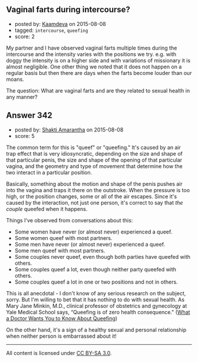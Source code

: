 ## Vaginal farts during intercourse?

- posted by: [Kaamdeva](https://stackexchange.com/users/6705090/kaamdeva) on 2015-08-08
- tagged: `intercourse`, `queefing`
- score: 2

My partner and I have observed vaginal farts multiple times during the intercourse and the intensity varies with the positions we try. e.g. with doggy the intensity is on a higher side and with variations of missionary it is almost negligible. One other thing we noted that it does not happen on a regular basis but then there are days when the farts become louder than our moans.

The question: What are vaginal farts and are they related to sexual health in any manner?


## Answer 342

- posted by: [Shakti Amarantha](https://stackexchange.com/users/6557352/shakti-amarantha) on 2015-08-08
- score: 5

<p>The common term for this is "queef" or "queefing." It's caused by an air trap effect that is very idiosyncratic, depending on the size and shape of that particular penis, the size and shape of the opening of that particular vagina, and the geometry and type of movement that determine how the two interact in a particular position.</p>

<p>Basically, something about the motion and shape of the penis pushes air into the vagina and traps it there on the outstroke.  When the pressure is too high, or the position changes, some or all of the air escapes.  Since it's caused by the interaction, not just one person, it's correct to say that <em>the couple</em> queefed when it happens.</p>

<p>Things I've observed from conversations about this:</p>

<ul>
<li>Some women have never (or almost never) experienced a queef.</li>
<li>Some women queef with most partners.</li>
<li>Some men have never (or almost never) experienced a queef.</li>
<li>Some men queef with most partners.</li>
<li>Some couples never queef, even though both parties have queefed with others.</li>
<li>Some couples queef a lot, even though neither party queefed with others.</li>
<li>Some couples queef a lot in one or two positions and not in others.</li>
</ul>

<p>This is all anecdotal - I don't know of any serious research on the subject, sorry.  But I'm willing to bet that it has nothing to do with sexual health. As  Mary Jane Minkin, M.D., clinical professor of obstetrics and gynecology at Yale Medical School says, “Queefing is of zero health consequence." (<a href="http://www.womenshealthmag.com/health/queefing">What a Doctor Wants You to Know About Queefing</a>)</p>

<p>On the other hand, it's a sign of a healthy sexual and personal relationship when neither person is embarrassed about it!</p>




---

All content is licensed under [CC BY-SA 3.0](https://creativecommons.org/licenses/by-sa/3.0/).
